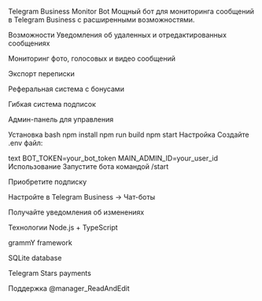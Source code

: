Telegram Business Monitor Bot
Мощный бот для мониторинга сообщений в Telegram Business с расширенными возможностями.

Возможности
Уведомления об удаленных и отредактированных сообщениях

Мониторинг фото, голосовых и видео сообщений

Экспорт переписки

Реферальная система с бонусами

Гибкая система подписок

Админ-панель для управления

Установка
bash
npm install
npm run build
npm start
Настройка
Создайте .env файл:

text
BOT_TOKEN=your_bot_token
MAIN_ADMIN_ID=your_user_id
Использование
Запустите бота командой /start

Приобретите подписку

Настройте в Telegram Business → Чат-боты

Получайте уведомления об изменениях

Технологии
Node.js + TypeScript

grammY framework

SQLite database

Telegram Stars payments

Поддержка
@manager_ReadAndEdit
